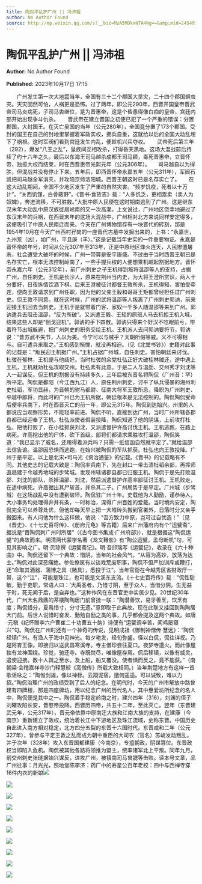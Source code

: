 ```yaml
---
title: 陶侃平乱护广州 || 冯沛祖
author: No Author Found
source: http://mp.weixin.qq.com/s?__biz=MzA5MDkxNTA4Ng==&amp;mid=2454914283&amp;idx=1&amp;sn=4bb9fd352b14affab3215aaceda86ec4&amp;chksm=87a3cc8ab0d4459c811541e795ddf28d58dcda2985155fcddc71a0ccc7aed2c20fc013a9d50e&poc_token=HJ_Do2ejHyO-wNZGG8Q1S8FdPgy1YBBEob-nUEme
---
```


# 陶侃平乱护广州 || 冯沛祖

**Author:** No Author Found

**Published:** 2023年10月17日 17:15

　　广州发生第一次大地震当年，全国有三十二个郡国大旱灾，二十四个郡国螟虫灾。天灾固然可怕，人祸更是恐怖。过了两年，即公元290年，西晋开国皇帝晋武帝司马炎病死，子司马衷继位，是为晋惠帝，这是个昏愚得像白痴的皇帝，宫廷内部开始出现争斗仇杀。      晋武帝在建立晋国之初便已犯了一个严重的错误：分置郡国，大封国王。在灭亡吴国的当年（公元280年），全国竟分置了173个郡国。受封的国王在自己的封地里掌握着军政实权，拥兵自重，这就给以后的全国大动乱埋下了祸根。这时军阀们看到宫廷发生内乱，便趁机兴兵夺权。      武帝死后第三年（292），爆发“八王之乱”，皇族间互相攻杀，打得昏天黑地。这场大混战前后持续了约十六年之久。最后以东海王司马越杀成都王司马颖，毒死晋惠帝，立晋怀帝，独揽大权而结束，时在西晋惠帝光熙元年（公元306年）。　　司马越自以为得胜，但混战并没有停止下来。五年后，即西晋怀帝永嘉五年（公元311年），军阀石凯把司马越全军消灭，并攻陷京师洛阳城。西晋王朝这时已是名存实亡了。      在这大动乱期间，全国不少地区发生了严重的自然灾害。“频岁饥疫，死者以十万计”。“关西饥馑，白骨蔽野”。《晋书·食货志》载：“人多饥乏，更相鬻卖（卖人为奴婢），奔迸流移，不可胜数。”大批中原人民便在这时期南逃到了广州。这是继东汉末年大动乱中原汉族徙居岭南的又一次高潮。上文说过，广州地区侥幸地避过了东汉末年的兵祸，在西晋末年的这场大混战中，广州相对北方来说同样安定得多，这便吸引了中原人民南迁而来。今天在广州博物馆存有一块晋代的砖刻，那是1954年10月在今天广州西村孖岗的一座晋代古墓中发掘出来的，上书：“永嘉世，九州荒（凶），如广州，平且康（丰）。”这是记载当年史实的一件重要物证。永嘉是晋怀帝的年号，时间从公元307年至313年，正是中原地区烽火连天，人民惨遭屠杀，社会遭受大破坏的时候，广州一带算是安平康盛。不过由于当时西晋王朝已是名存实亡，根本无法控制岭南了，一些手握兵权的人便想乘机崛起割据地方。晋怀帝永嘉六年（公元312年），前广州刺史之子王机得到叛将温邵等人的支持，占据广州，自任刺史。王机是长沙人，原来在荆州当内史，为大将王澄所赏识，两人十分要好，日夜纵情饮酒下棋。后来王澄被征讨都督王敦所杀，王机得知，害怕受牵连，便向王敦请求到广州任职，因为他的父亲王毅和哥哥王矩都曾经担任过广州刺史。但王敦不同意。就在这时候，广州的武将温邵等人叛离了广州刺史郭讷，前来迎接王机回去当刺史。王机于是就带着门客、家奴一千多人随温邵等来到广州。郭讷遣兵去阻击温邵，“反为所破”。又派遣王毅、王矩的原班人马去抗拒王机入城，结果这些人却是“倒戈迎机”。郭讷的手下四散。郭讷只得来个好汉不吃眼前亏，带着符节出城躲避，把广州刺史的职务交给王机。王机派人去问郭讷要符节，郭讷说：“昔苏武不失节，人以为美。今宁可以与贼乎？天朝所假等威。义不可得相与。自可遣兵来取之。”王机感到惭愧，就没再相迫。（见《北堂书钞》）史籍对此事的记载是：“叛民迎王机据广州。”王机占据广州城，自任刺史。害怕朝廷来讨伐。杜弢在郁林，王机便与他结好。当时杜弢的余党杜弘正好大破桂林贼还，途中遇上王机，王机就劝杜弘攻取交州。杜弘素有此意。于是二人与温劭、交州秀才刘沈等人一起谋反。但王机的割据没有持续多久，三年后被东晋名将陶侃（广州音：罕）所平定。陶侃是鄱阳（今江西九江）人，原任荆州刺史，讨平了纵兵侵暴的湘州刺史杜韬，军功显赫，为晋朝的驸马都尉、征南大将军王敦所忌，降职为广州刺史、平越中郎将，而此时的广州已为王机所据，朝廷根本是无法控制的。陶侃陶侃受命后便率兵南下，时在西晋灭亡的前一年，即公元315年。陶侃到达始兴。州里的人都说应当观察形势，不能轻率前进。陶侃不听，直接到达广州，当时广州所辖各郡县都已经迎奉了王机。杜弘派使者假装投降，陶侃知道了他的阴谋，上前攻打杜弘，把他打败了，在小桂抓获刘沈，又派遣督护许高讨伐王机。王机逃跑，在路上病死。许高挖出他的尸体，砍下首级。部将们都请求乘胜攻打温邵，陶侃笑道：“我已显示了威名，还用得着派兵吗？只需一纸信函自然就平定了。”就给温邵去信告谕。温邵因恐惧而逃跑，在始兴被陶侃的军队抓获。杜弘也向王敦投降。广州于是平定。以上是北宋•司马光《资治通鉴》的记载。《晋书》的记载略有不同。其他史志的记载大致是：陶侃率兵南下，先在封口一带击溃杜韬余部，再挥师直趋建于今越秀地域的步骘城。发现州辖诸郡县都已归服王机。陶侃于是先打败温邵、刘沈的部队，杀掉温邵、刘沈，然后派遣督护许高率部征讨王机。王机败走，在途中病死。许高掘出其尸斩首，并杀其二子。广州局势于是平定。广州城（步骘城）在这场战乱中没有遭到破坏。陶侃驻广州十年。史载他为人勤励，谨恭待人，大小事务均处理得井井有条，一时称治，深得广州百姓的爱戴。当时境内安定，陶侃完全可以养尊处优，但他却每天早上把一大堆砖头搬到官署外，日落时分又亲手搬回来。有人问他为什么这样做，他说：“吾方致力中原，岂可过自优逸！”（见《晋史》、《十七史百将传》、《册府元龟》等古籍）后来广州藩府内有个“运甓斋”，据说是“晋陶侃刺广州时所居”（《古今图书集成·广州府部》），就是根据这“陶侃运甓”的典故而来。明清两代蒙学名著《龙文鞭影》有“陶公运甓，孟母断机”句，可见其影响之广。明·贝琼撰《运甓斋记》。明·吾邱瑞写《运甓记》，收录在《六十种曲》中。陶侃还留下一个典故：惜阴。当年的社会风气，“从容为高妙，放荡为达士。”陶侃对此深恶痛绝。参佐僚属有以谈戏荒废职事，陶侃不但严加训斥或鞭打，还“命取其酒器、蒲博之具（赌具），悉投于江”。当年官衙在今越秀区省财政厅一带，这个“江”，可能是珠江，也可能是文溪东支流。《十七史百将传》载：“侃性聪敏，勤于吏职，常语人曰：‘大禹圣者，乃惜寸阴，至于众人，当惜分阴。生无益于时，死无闻于后，是自弃也。’”这种作风在东晋官吏中实属少见。20世纪30年代，广州大名鼎鼎的茶楼陶陶居门前曾挂一联：“陶潜善饮，易牙善烹，饮烹有度；陶侃惜分，夏禹惜寸，分寸无遗。”意即取于此典故。现在此联又挂回到陶陶居大门前。后世人说惜时奋发、勤勉自励之类的事，几乎都会提及这两个典故。如唐·元稹《纪怀赠李六户曹崔二十功曹五十韵》诗便有“运甓调辛苦，闻鸡屡寝兴”句。陶侃在广州时还有一个神奇的传说，见明成祖《御制神僧传·慧远》：“陶侃经镇广州。有渔人于海中见神光。每夕艳发，经旬弥盛。怪以白侃，侃往详视。乃是阿育王像。即接归以送武昌寒溪寺。寺主僧珍尝往夏口。夜梦寺遭火。而此像屋独有龙神围绕。珍觉，驰还寺。寺既焚尽，唯像屋存焉。侃后移镇，以像有威灵，遣使迎接。数十人舆之至水。及上船，船又覆没。使者惧而反之，竟不能获。”（南朝梁·会稽嘉祥寺沙门释慧皎《高僧传》所载大致相同。）当年荆楚地方有这样一首歌谣咏之：“陶惟剑雄，像以神标。云翔泥宿，邈何遥遥。可以诚致，难以力招。”陶侃治理广州的政绩受到了后人的纪念。在明代时，今天的广州市解放中路曾建有四牌楼，那是四座牌坊，用以纪念广州的历代名人，其中惠爱坊所纪念的名人中，陶侃便是其中之一。陶侃着手稳定岭南之时，建兴四年（316），刘渊的侄子刘曜攻陷长安，晋愍帝投降。西晋历四帝，共五十二年，至此灭亡。翌年（东晋建武元年，公元317年），晋元帝依靠中原南迁大族和江南大族的支持，在建康（今南京）重新建立了政权，统治着长江中下游地区及珠江流域，史称东晋。中国历史自此进入南方相对稳定，北方四分五裂的东晋十六国时代。东晋咸和二年（公元327年），曾参与平定王敦之乱而成为朝中重臣的大司农（官名）苏峻发动叛乱，并于次年（328年）攻入东晋国都建康（今南京），专擅朝政，阴谋篡位。东晋政权当即陷入危机。陶侃被其他各路将领推为盟主，统率诸军北上平叛。同年九月，前交州刺史张琏据始兴谋反，进攻广州，被镇南司马曾勰等击败。读本号文章，品广州往事：月光光，照地堂陈李济：药厂中的寿星公百年老校：四中与西禅寺穿16件内衣的新娘![](https://mmbiz.qpic.cn/mmbiz_jpg/PJWG74pLsMayvR1AyLpp1OwsWXJhmAMu6hEnyJ4hyVxh2jeFxNGwngJfdXCj1cuXFPwvvJjPH1NhDydQF15CRA/640?wx_fmt=jpeg)

![](https://mmbiz.qpic.cn/mmbiz_png/PJWG74pLsMY9oMYByPsK1gwo91ARwkl92ibh2dIV1yyk6Cd9y96rW4l1lEEPvAVPNibbmlIWCmsE7MmKbnia6s6sQ/640)

![](https://mmbiz.qpic.cn/mmbiz_jpg/PJWG74pLsMY9oMYByPsK1gwo91ARwkl9MQDvzX2qPzGPnrp62wDDuw1PzBZnfkGgNOUKQy67wdKxPLCVSemylw/640)

![](https://mmbiz.qpic.cn/mmbiz_png/PJWG74pLsMY9oMYByPsK1gwo91ARwkl9sC2GM61rC7j29pMpawibwbKx9HDYqWCsPRO2via53R0j4D2qQ0bfHYow/640)

![](https://mmbiz.qpic.cn/mmbiz_jpg/PJWG74pLsMY9oMYByPsK1gwo91ARwkl9oNo61HcFHCP3E5MnsBz59zRBYfiaf5TrQibxVNsY4o0Poo9DF7H7lnew/640)

![](https://mmbiz.qpic.cn/mmbiz_png/PJWG74pLsMY9oMYByPsK1gwo91ARwkl9DbpsWPm1xxLsVcDicSFTs1U9VryrxRMOZE8cAUpYt3mW2U5sAgrrCDg/640)

![](https://mmbiz.qpic.cn/mmbiz_jpg/PJWG74pLsMY9oMYByPsK1gwo91ARwkl98wAAhibF1DyIXfTzWXzcyEsJTslL0KPjtrw5WianBw5e1JiaslXOhakSQ/640)

![](https://mmbiz.qpic.cn/mmbiz_gif/PJWG74pLsMYf2b50xFTbTsibmjv5gNVOxZegUj8mrKtpuzCpBAYnQw9duHfIcNnUzicicnGUSv4EWPSTRAPvV9g3w/640?wx_fmt=gif&wxfrom=5&wx_lazy=1)

![](https://mmbiz.qpic.cn/mmbiz_gif/Ljib4So7yuWjVibianAXToA8NEToRF0NRR234MW3XZBj6ibsFsicLKu2PzaP0bdSDOUAN7L6ibViczYOghRRlDybn9V6g/640?wx_fmt=gif&wxfrom=5&wx_lazy=1)

![](https://mmbiz.qpic.cn/mmbiz_png/PJWG74pLsMbxzxSWsbSxWa401icEeDUWiawxAxbdgTq3LmtribGicfmgEgabFONInhdrQRwY9Y4pmxRGlAoaQAaMDA/640?wx_fmt=jpeg&wxfrom=5&wx_lazy=1&wx_co=1)




